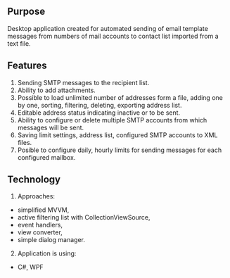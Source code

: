 ## Purpose

Desktop application created for automated sending of email template messages from numbers of mail accounts to contact list imported from a text file.

## Features

1. Sending SMTP messages to the recipient list.
2. Ability to add attachments.
3. Possible to load unlimited number of addresses form a file, adding one by one, sorting, filtering, deleting, exporting address list.
4. Editable address status indicating inactive or to be sent.
5. Ability to configure or delete multiple SMTP accounts from which messages will be sent.
6. Saving limit settings, address list, configured SMTP accounts to XML files.
7. Posible to configure daily, hourly limits for sending messages for each configured mailbox.

## Technology

1. Approaches:
  - simplified MVVM,
  - active filtering list with CollectionViewSource,
  - event handlers,
  - view converter,
  - simple dialog manager.
  
2. Application is using:
  - C#, WPF
